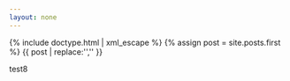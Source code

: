 ```yaml
---
layout: none
---
```

{% include doctype.html | xml_escape %}
{% assign post = site.posts.first %}
{{ post | replace:'<!DOCTYPE html>','' }}

test8